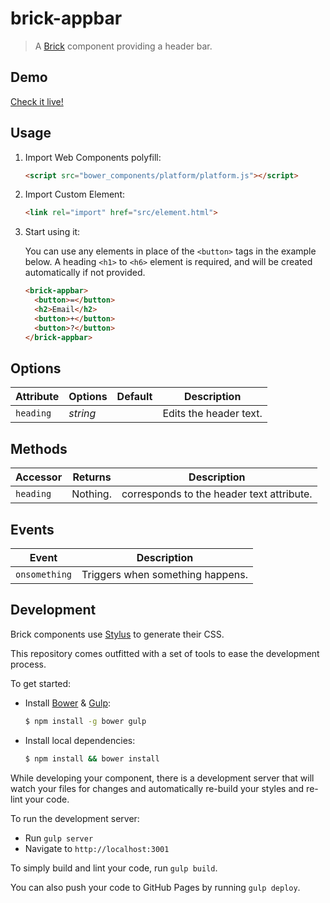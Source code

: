 # brick-appbar

> A [Brick](https://github.com/mozbrick/brick/) component providing a header bar.

## Demo

[Check it live!](http://mozbrick.github.io/brick-appbar)

## Usage

1. Import Web Components polyfill:

    ```html
    <script src="bower_components/platform/platform.js"></script>
    ```

2. Import Custom Element:

    ```html
    <link rel="import" href="src/element.html">
    ```

3. Start using it:

    You can use any elements in place of the `<button>` tags in the example below. A heading `<h1>` to `<h6>` element is required, and will be created automatically if not provided.
    
    ```html
    <brick-appbar>
      <button>=</button>
      <h2>Email</h2>
      <button>+</button>
      <button>?</button>
    </brick-appbar>
    ```

## Options

Attribute     | Options     | Default      | Description
---           | ---         | ---          | ---
`heading`     | *string*    |              | Edits the header text.

## Methods

Accessor       | Returns     | Description
---            | ---         | ---
`heading `     | Nothing.    | corresponds to the header text attribute.

## Events

Event         | Description
---           | ---
`onsomething` | Triggers when something happens.

## Development

Brick components use [Stylus](http://learnboost.github.com/stylus/) to generate their CSS.

This repository comes outfitted with a set of tools to ease the development process.

To get started:

* Install [Bower](http://bower.io/) & [Gulp](http://gulpjs.com/):

    ```sh
    $ npm install -g bower gulp
    ```

* Install local dependencies:

    ```sh
    $ npm install && bower install
    ```

While developing your component, there is a development server that will watch your files for changes and automatically re-build your styles and re-lint your code.

To run the development server:

* Run `gulp server`
* Navigate to `http://localhost:3001`

To simply build and lint your code, run `gulp build`.

You can also push your code to GitHub Pages by running `gulp deploy`.
